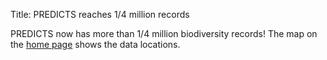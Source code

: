 Title: PREDICTS reaches 1/4 million records

PREDICTS now has more than 1/4 million biodiversity records!
The map on the [home page]({filename}/) shows the data locations.

